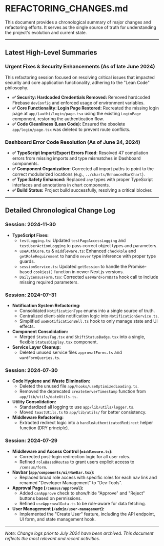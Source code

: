 # REFACTORING_CHANGES.md

This document provides a chronological summary of major changes and refactoring efforts. It serves as the single source of truth for understanding the project's evolution and current state.

---

## Latest High-Level Summaries

### Urgent Fixes & Security Enhancements (As of late June 2024)

This refactoring session focused on resolving critical issues that impacted security and core application functionality, adhering to the "Lean Code" philosophy.

-   **✅ Security: Hardcoded Credentials Removed:** Removed hardcoded Firebase `devConfig` and enforced usage of environment variables.
-   **✅ Core Functionality: Login Page Restored:** Recreated the missing login page at `app/(auth)/login/page.tsx` using the existing `LoginPage` component, restoring the authentication flow.
-   **✅ Code Cleanliness (Lean Code):** Ensured the obsolete `app/login/page.tsx` was deleted to prevent route conflicts.

### Dashboard Error Code Resolution (As of June 24, 2024)

-   **✅ TypeScript Import/Export Errors Fixed:** Resolved 47 compilation errors from missing imports and type mismatches in Dashboard components.
-   **✅ Component Organization:** Corrected all import paths to point to the correct modularized locations (e.g., `../charts/EnhancedBarChart`).
-   **✅ Type Safety Enhanced:** Replaced `any` types with proper TypeScript interfaces and annotations in chart components.
-   **✅ Build Status:** Project build successfully, resolving a critical blocker.

---

## Detailed Chronological Change Log

### Session: 2024-11-30

-   **TypeScript Fixes:**
    -   `testLogging.ts`: Updated `testPageAccessLogging` and `testUserActionLogging` to pass correct object types and parameters.
    -   `useAuthCore.ts` & `middleware.ts`: Enhanced `checkRole` and `getRoleRequirement` to handle `never` type inference with proper type guards.
    -   `sessionService.ts`: Updated `getSession` to handle the Promise-based `cookies()` function in newer Next.js versions.
    -   `DailyCensusForm.tsx`: Corrected `useWardFormData` hook call to include missing required parameters.

### Session: 2024-07-31

-   **Notification System Refactoring:**
    -   Consolidated `NotificationType` enums into a single source of truth.
    -   Centralized client-side notification logic into `NotificationService.ts`.
    -   Simplified `useNotificationBell.ts` hook to only manage state and UI effects.
-   **Component Consolidation:**
    -   Merged `StatusTag.tsx` and `ShiftStatusBadge.tsx` into a single, flexible `StatusDisplay.tsx` component.
-   **Service Layer Cleanup:**
    -   Deleted unused service files `approvalForms.ts` and `wardFormQueries.ts`.

### Session: 2024-07-30

-   **Code Hygiene and Waste Elimination:**
    -   Deleted the unused file `app/hooks/useOptimizedLoading.ts`.
    -   Removed the deprecated `createServerTimestamp` function from `app/lib/utils/dateUtils.ts`.
-   **Utility Consolidation:**
    -   Standardized all logging to use `app/lib/utils/logger.ts`.
    -   Moved `toastUtils.ts` to `app/lib/utils/` for better consistency.
-   **Middleware Refactoring:**
    -   Extracted redirect logic into a `handleAuthenticatedRedirect` helper function (DRY principle).

### Session: 2024-07-29

-   **Middleware and Access Control (`middleware.ts`):**
    -   Corrected post-login redirection logic for all user roles.
    -   Refined `roleBasedRoutes` to grant users explicit access to `/census/form`.
-   **Navbar (`app/components/ui/NavBar.tsx`):**
    -   Replaced broad role access with specific roles for each nav link and renamed "Developer Management" to "Dev-Tools".
-   **Approval Page (`/census/approval`):**
    -   Added `canApprove` check to show/hide "Approve" and "Reject" buttons based on permissions.
    -   Refined `useApprovalData.ts` to be role-aware for data fetching.
-   **User Management (`/admin/user-management`):**
    -   Implemented the "Create User" feature, including the API endpoint, UI form, and state management hook.

---

*Note: Change logs prior to July 2024 have been archived. This document reflects the most relevant and recent activities.* 